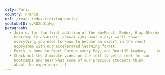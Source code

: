 ```yaml
---
city: Paris
country: France
url: /react-redux-training-paris/
youtubeID: yvROXLQ1jHg
paragraphs:
  - Join us for the first addition of the <b>React, Redux, GraphQL</b>
    bootcamp in <b>Paris, France.</b> Over 6 days we'll cover
    everything you need to know to become an expert in the react
    ecosystem with our accelerated learning format.
  - Paris is home to React Europe every May, and ReactJS Academy     coaches and team members will be there! Let us know if you want to have a chat to us during the React Europe conference, we'd love to answer your questions!
  - Check out the 3 minute video on the left to get a feel for our
    bootcamps and hear what some of our previous students think
    about the experience :-)
---
```

